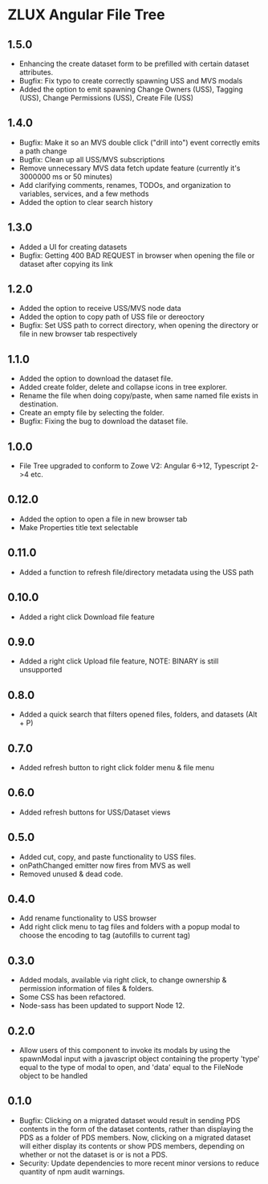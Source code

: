 # ZLUX Angular File Tree

## 1.5.0
* Enhancing the create dataset form to be prefilled with certain dataset attributes.
* Bugfix: Fix typo to create correctly spawning USS and MVS modals
* Added the option to emit spawning Change Owners (USS), Tagging (USS), Change Permissions (USS), Create File (USS)

## 1.4.0
* Bugfix: Make it so an MVS double click ("drill into") event correctly emits a path change
* Bugfix: Clean up all USS/MVS subscriptions
* Remove unnecessary MVS data fetch update feature (currently it's 3000000 ms or 50 minutes)
* Add clarifying comments, renames, TODOs, and organization to variables, services, and a few methods
* Added the option to clear search history

## 1.3.0
* Added a UI for creating datasets
* Bugfix: Getting 400 BAD REQUEST in browser when opening the file or dataset after copying its link

## 1.2.0
* Added the option to receive USS/MVS node data
* Added the option to copy path of USS file or dereoctory
* Bugfix: Set USS path to correct directory, when opening the directory or file in new browser tab respectively

## 1.1.0
* Added the option to download the dataset file.
* Added create folder, delete and collapse icons in tree explorer.
* Rename the file when doing copy/paste, when same named file exists in destination.
* Create an empty file by selecting the folder.
* Bugfix: Fixing the bug to download the dataset file.

## 1.0.0
* File Tree upgraded to conform to Zowe V2: Angular 6->12, Typescript 2->4 etc.

## 0.12.0
* Added the option to open a file in new browser tab
* Make Properties title text selectable

## 0.11.0
* Added a function to refresh file/directory metadata using the USS path 

## 0.10.0

* Added a right click Download file feature

## 0.9.0

* Added a right click Upload file feature, NOTE: BINARY is still unsupported

## 0.8.0

* Added a quick search that filters opened files, folders, and datasets (Alt + P)

## 0.7.0

* Added refresh button to right click folder menu & file menu

## 0.6.0

* Added refresh buttons for USS/Dataset views

## 0.5.0

* Added cut, copy, and paste functionality to USS files.
* onPathChanged emitter now fires from MVS as well
* Removed unused & dead code.

## 0.4.0

* Add rename functionality to USS browser
* Add right click menu to tag files and folders with a  popup modal to choose the encoding to tag (autofills to current tag)

## 0.3.0

* Added modals, available via right click, to change ownership & permission information of files & folders.
* Some CSS has been refactored.
* Node-sass has been updated to support Node 12.

## 0.2.0

* Allow users of this component to invoke its modals by using the spawnModal input with a javascript object containing the property 'type' equal to the type of modal to open, and 'data' equal to the FileNode object to be handled

## 0.1.0

* Bugfix: Clicking on a migrated dataset would result in sending PDS contents in the form of the dataset contents, rather than displaying the PDS as a folder of PDS members. Now, clicking on a migrated dataset will either display its contents or show PDS members, depending on whether or not the dataset is or is not a PDS.
* Security: Update dependencies to more recent minor versions to reduce quantity of npm audit warnings.

